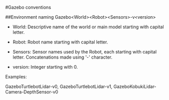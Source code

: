 #Gazebo conventions

##Environment naming
Gazebo\<World\>\<Robot\>\<Sensors\>-v\<version\>

* World: Descriptive name of the world or main model starting with capital letter.

* Robot: Robot name starting with capital letter.

* Sensors: Sensor names used by the Robot, each starting with capital letter. Concatenations made using '-' character.

* version: Integer starting with 0.

Examples:

GazeboTurtlebotLidar-v0, GazeboTurtlebotLidar-v1, GazeboKobukiLidar-Camera-DepthSensor-v0
